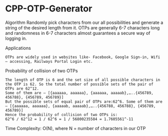 # CPP-OTP-Generator

Algorithm
Randomly pick characters from our all possibilities and generate a string of the desired length from it. OTPs are generally 6-7 characters long and randomness in 6-7 characters almost guarantees a secure way of logging in.

Applications

    OTPs are widely used in websites like- Facebook, Google Sign-in, Wifi – accessing, Railways Portal Login etc.
Probability of collision of two OTPs


    The length of OTP is 6 and the set size of all possible characters in the OTP is 62. So the total number of possible sets of the pair of OTPs are 62^12.
    Some of them are – [{aaaaaa, aaaaaa}, {aaaaaa, aaaaab},…..{456789, 456788}, {456789, 456789}]
    But the possible sets of equal pair of OTPs are:62^6. Some of them are – [{aaaaaa, aaaaaa}, {aaaaab, aaaaab},…..{456788, 456788}, {456789, 456789}]
    Hence the probability of collision of two OTPs is:
    62^6 / 62^12 = 1 / 62^6 = 1 / 56800235584 = 1.7605561^-11

Time Complexity: O(N), where N = number of characters in our OTP
